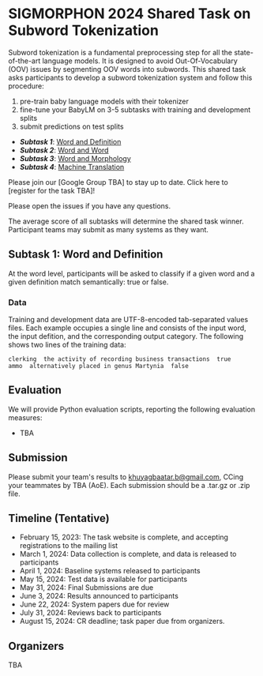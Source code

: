 # SIGMORPHON 2024 Shared Task on Subword Tokenization

Subword tokenization is a fundamental preprocessing step for all the state-of-the-art language models. It is designed to avoid Out-Of-Vocabulary (OOV) issues by segmenting OOV words into subwords. This shared task asks participants to develop a subword tokenization system and follow this procedure: 

1.  pre-train baby language models with their tokenizer
2.  fine-tune your BabyLM on 3-5 subtasks with training and development splits
3.  submit predictions on test splits

+ ***Subtask 1***: [Word and Definition](https://github.com/sigmorphon/2024TokenST#)
+ ***Subtask 2***: [Word and Word](https://github.com/sigmorphon/2024TokenST#)
+ ***Subtask 3***: [Word and Morphology](https://github.com/sigmorphon/2024TokenST#)
+ ***Subtask 4***: [Machine Translation](https://github.com/sigmorphon/2024TokenST#)

Please join our [Google Group TBA] to stay up to date.
Click here to [register for the task TBA]!

Please open the issues if you have any questions.

The average score of all subtasks will determine the shared task winner. Participant teams may submit as many systems as they want.

## Subtask 1: Word and Definition
At the word level, participants will be asked to classify if a given word and a given definition match semantically: true or false.

### Data
Training and development data are UTF-8-encoded tab-separated values files. Each example occupies a single line and consists of the input word, the input defition, and the corresponding output category. The following shows two lines of the training data:
    
    clerking  the activity of recording business transactions  true
    ammo  alternatively placed in genus Martynia  false


## Evaluation

We will provide Python evaluation scripts, reporting the following evaluation measures:

- TBA

## Submission

Please submit your team's results to khuyagbaatar.b@gmail.com, CCing your teammates by TBA (AoE). Each submission should be a .tar.gz or .zip file.

## Timeline (Tentative)

- February 15, 2023: The task website is complete, and accepting registrations to the mailing list
- March 1, 2024: Data collection is complete, and data is released to participants
- April 1, 2024: Baseline systems released to participants
- May 15, 2024: Test data is available for participants
- May 31, 2024: Final Submissions are due
- June 3, 2024: Results announced to participants
- June 22, 2024: System papers due for review
- July 31, 2024: Reviews back to participants
- August 15, 2024: CR deadline; task paper due from organizers.

## Organizers
TBA
